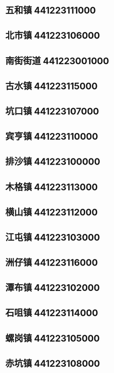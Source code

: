 # 五和镇 441223111000
# 北市镇 441223106000
# 南街街道 441223001000
# 古水镇 441223115000
# 坑口镇 441223107000
# 宾亨镇 441223110000
# 排沙镇 441223100000
# 木格镇 441223113000
# 横山镇 441223112000
# 江屯镇 441223103000
# 洲仔镇 441223116000
# 潭布镇 441223102000
# 石咀镇 441223114000
# 螺岗镇 441223105000
# 赤坑镇 441223108000
